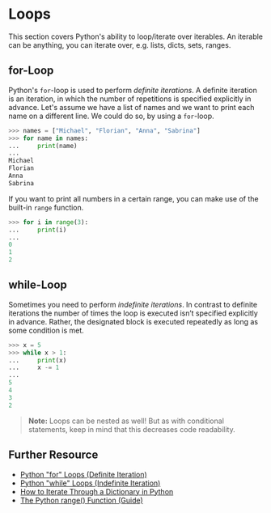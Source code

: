 # Loops

This section covers Python's ability to loop/iterate over iterables.
An iterable can be anything, you can iterate over, e.g. lists, dicts, sets, ranges.


## for-Loop

Python's `for`-loop is used to perform *definite iterations*.
A definite iteration is an iteration, in which the number of repetitions is specified explicitly in advance.
Let's assume we have a list of names and we want to print each name on a different line.
We could do so, by using a `for`-loop.

```python
>>> names = ["Michael", "Florian", "Anna", "Sabrina"]
>>> for name in names:
...     print(name)
...
Michael
Florian
Anna
Sabrina
```

If you want to print all numbers in a certain range, you can make use of the built-in `range` function.

```python
>>> for i in range(3):
...     print(i)
...
0
1
2
```


## while-Loop

Sometimes you need to perform *indefinite iterations*.
In contrast to definite iterations the number of times the loop is executed isn’t specified explicitly in advance.
Rather, the designated block is executed repeatedly as long as some condition is met.

```python
>>> x = 5
>>> while x > 1:
...     print(x)
...     x -= 1
...
5
4
3
2
```

> **Note:** Loops can be nested as well!
> But as with conditional statements, keep in mind that this decreases code readability.


## Further Resource

- [Python "for" Loops (Definite Iteration)](https://realpython.com/python-for-loop/)
- [Python "while" Loops (Indefinite Iteration)](https://realpython.com/python-while-loop/)
- [How to Iterate Through a Dictionary in Python](https://realpython.com/iterate-through-dictionary-python/)
- [The Python range() Function (Guide)](https://realpython.com/python-range/)
